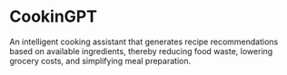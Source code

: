 # CookinGPT
An intelligent cooking assistant that generates recipe recommendations based on available ingredients, thereby reducing food waste, lowering grocery costs, and simplifying meal preparation.
